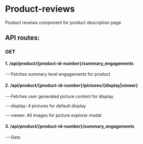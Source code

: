 
# Product-reviews

Product reveiws component for product description page

## API routes:

### GET

#### 1. /api/product/{product-id-number}/summary_engagements

---Fetches summary level engagements for product
   
#### 2. /api/product/{product-id-number}/pictures/{display|viewer}
  
---Fetches user generated picture content for display. 

   ---display: 4 pictures for default display
   
   ---viewer: All images for picture explorer modal

#### 3. /api/product/{product-id-number}/summary_engagements
  
---Gets 
